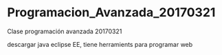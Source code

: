 # Programacion_Avanzada_20170321
Clase programación avanzada 20170321

descargar java eclipse EE, tiene herramients para programar web
